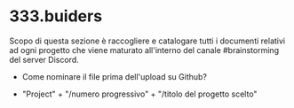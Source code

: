 # 333.buiders #

Scopo di questa sezione è raccogliere e catalogare tutti i documenti relativi ad ogni progetto che viene maturato all'interno del canale #brainstorming del server Discord.

- Come nominare il file prima dell'upload su Github?
* "Project" + "/numero progressivo" + "/titolo del progetto scelto"
